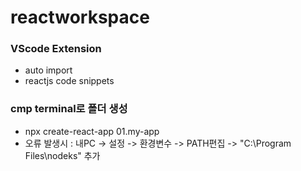 # reactworkspace

### VScode Extension
- auto import
- reactjs code snippets

### cmp terminal로 폴더 생성
- npx create-react-app 01.my-app
- 오류 발생시 : 내PC -> 설정 -> 환경변수 -> PATH편집 -> "C:\Program Files\nodeks\" 추가
